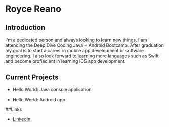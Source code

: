 # Royce Reano
## Introduction 

I'm a dedicated person and always looking to learn new things. I am attending the Deep Dive Coding Java + Android Bootcamp.
After graduation my goal is to start a career in mobile app development or software engineering. I also look forward to learning more languages such as 
Swift and become profiecient in learning IOS app development. 

## Current Projects 


* Hello World: Java console application

* Hello World: Android app

##Links 

* [LinkedIn]({https://www.linkedin.com/in/royce-reano-445680221/})

